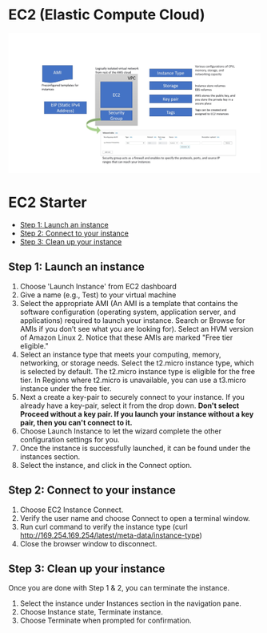 # EC2 (Elastic Compute Cloud)
![alt text](https://github.com/rajdwipchaki/learnAWS/blob/5fbf70f631fb18db7444b8b34c88d7b834aef53e/Compute/ec2/images/ec2-one-pager.jpg)

# EC2 Starter
- [Step 1: Launch an instance](#launchec2)
- [Step 2: Connect to your instance](#connectec2)
- [Step 3: Clean up your instance](#cleanec2)

## <a name="launchec2">Step 1: Launch an instance</a>
1. Choose 'Launch Instance' from EC2 dashboard
2. Give a name (e.g., Test) to your virtual machine
3. Select the appropriate AMI (An AMI is a template that contains the software configuration (operating system, application server, and applications) required to launch your instance. Search or Browse for AMIs if you don’t see what you are looking for). Select an HVM version of Amazon Linux 2. Notice that these AMIs are marked "Free tier eligible."
4. Select an instance type that meets your computing, memory, networking, or storage needs. Select the t2.micro instance type, which is selected by default. The t2.micro instance type is eligible for the free tier. In Regions where t2.micro is unavailable, you can use a t3.micro instance under the free tier. 
5. Next a create a key-pair to securely connect to your instance. If you already have a key-pair, select it from the drop down. **Don't select Proceed without a key pair. If you launch your instance without a key pair, then you can't connect to it.**
6. Choose Launch Instance to let the wizard complete the other configuration settings for you.
7. Once the instance is successfully launched, it can be found under the instances section.
8. Select the instance, and click in the Connect option.

## <a name="connectec2">Step 2: Connect to your instance</a>
1. Choose EC2 Instance Connect.
2. Verify the user name and choose Connect to open a terminal window.
3. Run curl command to verify the instance type (curl http://169.254.169.254/latest/meta-data/instance-type)
4. Close the browser window to disconnect.

## <a name="cleanec2">Step 3: Clean up your instance</a>
Once you are done with Step 1 & 2, you can terminate the instance.
1. Select the instance under Instances section in the navigation pane.
2. Choose Instance state, Terminate instance.
3. Choose Terminate when prompted for confirmation.

